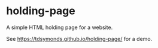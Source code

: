 # holding-page
A simple HTML holding page for a website.

See https://tdsymonds.github.io/holding-page/ for a demo.
